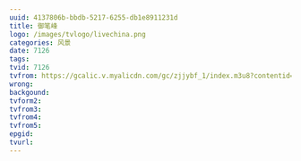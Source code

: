 ```yaml
---
uuid: 4137806b-bbdb-5217-6255-db1e8911231d
title: 御笔峰
logo: /images/tvlogo/livechina.png
categories: 风景
date: 7126
tags:
tvid: 7126
tvfrom: https://gcalic.v.myalicdn.com/gc/zjjybf_1/index.m3u8?contentid=2820180516001
wrong:
backgound:
tvform2:
tvfrom3:
tvfrom4:
tvfrom5:
epgid:
tvurl:
---
```

